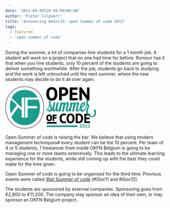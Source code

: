```yaml
---
date: '2013-04-09T20:49:09+00:00'
author: 'Pieter Colpaert'
title: 'Announcing #oSoc13: open Summer of code 2013'
tags:
  - featured
  - 'open summer of code'
---
```


During the summer, a lot of companies hire students for a 1 month job. A student will work on a project that no one had time for before. Rumour has it that when you hire students, only 10 percent of the students are going to deliver something worthwhile. After the job, students go back to studying and the work is left untouched until the next summer, where the new students may decide to do it all over again.

[![logo_nobg_horizontal](logo_nobg_horizontal.png)](http://okfn.be/files/2013/04/logo_nobg_horizontal.png)

Open Summer of code is raising the bar. We believe that using modern management techniques# every student can be the 10 percent. Per team of 4 or 5 students, 1 freelancer from inside OKFN Belgium is going to be managing one or more teams extensively. This leads to the ultimate learning experience for the students, while still coming up with the best they could make for the time given.

Open Summer of code is going to be organised for the third time. Previous events were called [iRail Summer of code](http://hello.irail.be/irail-summer-of-code-12/) (#iSoc11 and #iSoc12).

The students are sponsored by external companies. Sponsoring goes from €2,800 to €11,200. The company may sponsor an idea of their own, or may sponsor an OKFN Belgium project.
